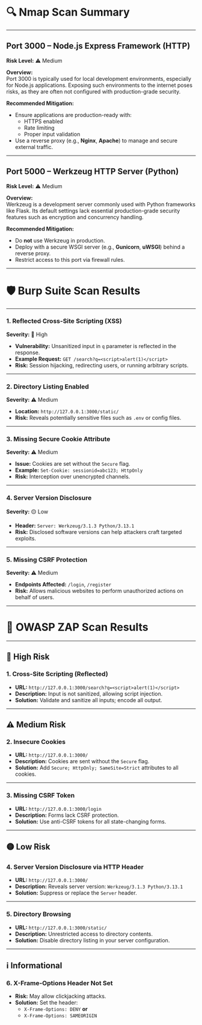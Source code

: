 # 🔍 Nmap Scan Summary

---

## **Port 3000 – Node.js Express Framework (HTTP)**  
**Risk Level:** ⚠️ Medium  

**Overview:**  
Port 3000 is typically used for local development environments, especially for Node.js applications. Exposing such environments to the internet poses risks, as they are often not configured with production-grade security.

**Recommended Mitigation:**  
- Ensure applications are production-ready with:
  - HTTPS enabled  
  - Rate limiting  
  - Proper input validation  
- Use a reverse proxy (e.g., **Nginx**, **Apache**) to manage and secure external traffic.

---

## **Port 5000 – Werkzeug HTTP Server (Python)**  
**Risk Level:** ⚠️ Medium  

**Overview:**  
Werkzeug is a development server commonly used with Python frameworks like Flask. Its default settings lack essential production-grade security features such as encryption and concurrency handling.

**Recommended Mitigation:**  
- Do **not** use Werkzeug in production.  
- Deploy with a secure WSGI server (e.g., **Gunicorn**, **uWSGI**) behind a reverse proxy.  
- Restrict access to this port via firewall rules.

---

# 🛡️ Burp Suite Scan Results

---

### 1. **Reflected Cross-Site Scripting (XSS)**  
**Severity:** 🔴 High  

- **Vulnerability:** Unsanitized input in `q` parameter is reflected in the response.  
- **Example Request:** `GET /search?q=<script>alert(1)</script>`  
- **Risk:** Session hijacking, redirecting users, or running arbitrary scripts.

---

### 2. **Directory Listing Enabled**  
**Severity:** ⚠️ Medium  

- **Location:** `http://127.0.0.1:3000/static/`  
- **Risk:** Reveals potentially sensitive files such as `.env` or config files.

---

### 3. **Missing Secure Cookie Attribute**  
**Severity:** ⚠️ Medium  

- **Issue:** Cookies are set without the `Secure` flag.  
- **Example:** `Set-Cookie: sessionid=abc123; HttpOnly`  
- **Risk:** Interception over unencrypted channels.

---

### 4. **Server Version Disclosure**  
**Severity:** 🟡 Low  

- **Header:** `Server: Werkzeug/3.1.3 Python/3.13.1`  
- **Risk:** Disclosed software versions can help attackers craft targeted exploits.

---

### 5. **Missing CSRF Protection**  
**Severity:** ⚠️ Medium  

- **Endpoints Affected:** `/login`, `/register`  
- **Risk:** Allows malicious websites to perform unauthorized actions on behalf of users.

---

# 🧪 OWASP ZAP Scan Results

---

## 🔴 **High Risk**

### 1. **Cross-Site Scripting (Reflected)**  
- **URL:** `http://127.0.0.1:3000/search?q=<script>alert(1)</script>`  
- **Description:** Input is not sanitized, allowing script injection.  
- **Solution:** Validate and sanitize all inputs; encode all output.

---

## ⚠️ **Medium Risk**

### 2. **Insecure Cookies**  
- **URL:** `http://127.0.0.1:3000/`  
- **Description:** Cookies are sent without the `Secure` flag.  
- **Solution:** Add `Secure; HttpOnly; SameSite=Strict` attributes to all cookies.

---

### 3. **Missing CSRF Token**  
- **URL:** `http://127.0.0.1:3000/login`  
- **Description:** Forms lack CSRF protection.  
- **Solution:** Use anti-CSRF tokens for all state-changing forms.

---

## 🟡 **Low Risk**

### 4. **Server Version Disclosure via HTTP Header**  
- **URL:** `http://127.0.0.1:3000/`  
- **Description:** Reveals server version: `Werkzeug/3.1.3 Python/3.13.1`  
- **Solution:** Suppress or replace the `Server` header.

---

### 5. **Directory Browsing**  
- **URL:** `http://127.0.0.1:3000/static/`  
- **Description:** Unrestricted access to directory contents.  
- **Solution:** Disable directory listing in your server configuration.

---

## ℹ️ **Informational**

### 6. **X-Frame-Options Header Not Set**  
- **Risk:** May allow clickjacking attacks.  
- **Solution:** Set the header:  
  - `X-Frame-Options: DENY` **or**  
  - `X-Frame-Options: SAMEORIGIN`
